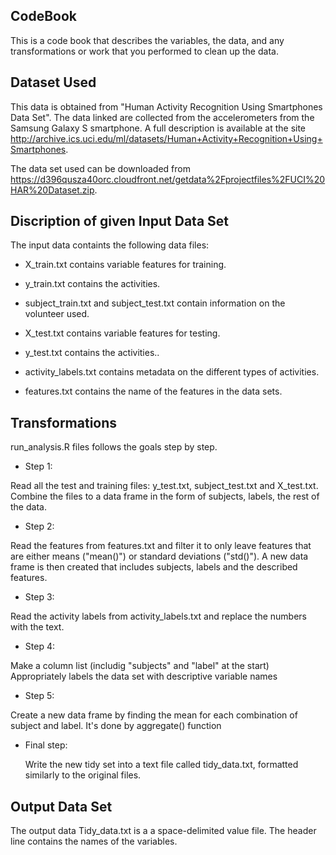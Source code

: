    **CodeBook**
---------------------------------------------------------
This is a code book that describes the variables, the data, and any transformations or work that you performed to clean up the data.

Dataset Used
---------------------------------------------------------
This data is obtained from "Human Activity Recognition Using Smartphones Data Set". The data linked are collected from the accelerometers from the Samsung Galaxy S smartphone. A full description is available at the site http://archive.ics.uci.edu/ml/datasets/Human+Activity+Recognition+Using+Smartphones.

The data set used can be downloaded from https://d396qusza40orc.cloudfront.net/getdata%2Fprojectfiles%2FUCI%20HAR%20Dataset.zip.

Discription of given Input Data Set
---------------------------------------------------------
The input data containts the following data files:

-   X_train.txt contains variable features for training.

-   y_train.txt contains the activities.

-   subject_train.txt and subject_test.txt contain information on the volunteer used.

-   X_test.txt contains variable features for testing.

-   y_test.txt contains the activities..

-   activity_labels.txt contains metadata on the different types of activities.

-   features.txt contains the name of the features in the data sets.


Transformations
---------------------------------------------------------

run_analysis.R files follows the goals step by step.

*   Step 1:

Read all the test and training files: y_test.txt, subject_test.txt and X_test.txt.
Combine the files to a data frame in the form of subjects, labels, the rest of the data.


*   Step 2:

Read the features from features.txt and filter it to only leave features that are either means ("mean()") or standard deviations ("std()"). 
A new data frame is then created that includes subjects, labels and the described features.


*   Step 3:

Read the activity labels from activity_labels.txt and replace the numbers with the text.


*   Step 4:

Make a column list (includig "subjects" and "label" at the start)
Appropriately labels the data set with descriptive variable names

*   Step 5:

Create a new data frame by finding the mean for each combination of subject and label. It's done by aggregate() function

*   Final step:

     Write the new tidy set into a text file called tidy_data.txt, formatted similarly to the original files.
     
Output Data Set
---------------------------------------------------------
The output data Tidy_data.txt is a a space-delimited value file. The header line contains the names of the variables. 

